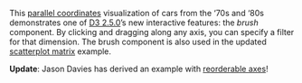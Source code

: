This [parallel coordinates](http://en.wikipedia.org/wiki/Parallel_coordinates) visualization of cars from the ‘70s and ‘80s demonstrates one of [D3 2.5.0](http://mbostock.github.com/d3/)’s new interactive features: the *brush* component. By clicking and dragging along any axis, you can specify a filter for that dimension. The brush component is also used in the updated [scatterplot matrix](http://mbostock.github.com/d3/ex/splom.html) example.

**Update**: Jason Davies has derived an example with [reorderable axes](http://bl.ocks.org/1341281)!